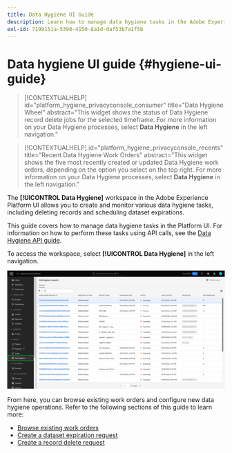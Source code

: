 ```yaml
---
title: Data Hygiene UI Guide
description: Learn how to manage data hygiene tasks in the Adobe Experience Platform user interface.
exl-id: 7199151a-5390-4150-8a1d-daf53b7a1f5b
---
```

# Data hygiene UI guide {#hygiene-ui-guide}

>[!CONTEXTUALHELP]
>id="platform_hygiene_privacyconsole_consumer"
>title="Data Hygiene Wheel"
>abstract="This widget shows the status of Data Hygiene record delete jobs for the selected timeframe. For more information on your Data Hygiene processes, select **Data Hygiene** in the left navigation."

>[!CONTEXTUALHELP]
>id="platform_hygiene_privacyconsole_recents"
>title="Recent Data Hygiene Work Orders"
>abstract="This widget shows the five most recently created or updated Data Hygiene work orders, depending on the option you select on the top right. For more information on your Data Hygiene processes, select **Data Hygiene** in the left navigation."

The **[!UICONTROL Data Hygiene]** workspace in the Adobe Experience Platform UI allows you to create and monitor various data hygiene tasks, including deleting records and scheduling dataset expirations.

This guide covers how to manage data hygiene tasks in the Platform UI. For information on how to perform these tasks using API calls, see the [Data Hygiene API guide](../api/overview.md).

To access the workspace, select **[!UICONTROL Data Hygiene]** in the left navigation.

![Image showing the [!UICONTROL Data Hygiene] workspace in the Platform UI](../images/ui/overview/home.png)

From here, you can browse existing work orders and configure new data hygiene operations. Refer to the following sections of this guide to learn more:

* [Browse existing work orders](./browse.md)
* [Create a dataset expiration request](./dataset-expiration.md)
* [Create a record delete request](./record-delete.md)
